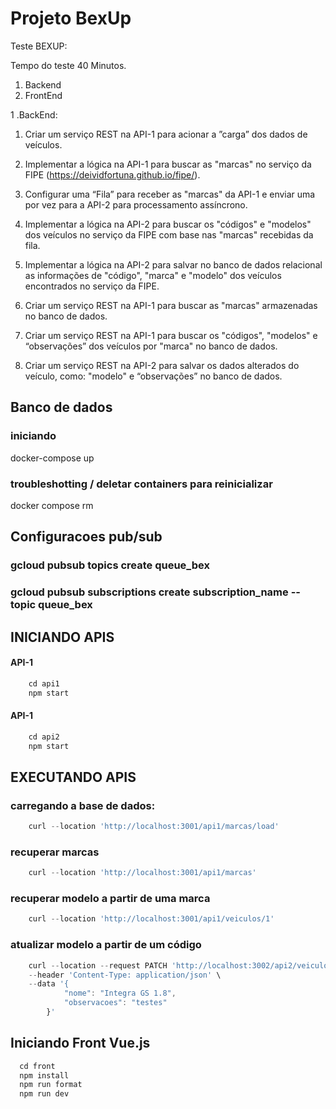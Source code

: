 # **Projeto BexUp**
Teste BEXUP:

Tempo do teste 40 Minutos.

1. Backend
2. FrontEnd




1 .BackEnd:

1. Criar um serviço REST na API-1 para acionar a ”carga” dos dados de veículos.

2. Implementar a lógica na API-1 para buscar as "marcas" no serviço da  FIPE (https://deividfortuna.github.io/fipe/).

3. Configurar uma “Fila” para receber as "marcas" da API-1 e enviar uma por vez para a API-2 para processamento assíncrono.

4. Implementar a lógica na API-2 para buscar os "códigos" e "modelos" dos veículos no serviço da FIPE com base nas "marcas" recebidas da fila.

5. Implementar a lógica na API-2 para salvar no banco de dados relacional as informações de "código", "marca" e "modelo" dos veículos encontrados no serviço da FIPE.

6. Criar um serviço REST na API-1 para buscar as "marcas" armazenadas no banco de dados.

7. Criar um serviço REST na API-1 para buscar os "códigos", "modelos" e “observações” dos veículos por "marca" no banco de dados.

8. Criar um serviço REST na API-2 para salvar os dados alterados do veículo, como: "modelo" e “observações”  no banco de dados.

## Banco de dados
### iniciando 
docker-compose up
### troubleshotting / deletar containers para reinicializar 
docker compose rm

## Configuracoes pub/sub
### gcloud pubsub topics create queue_bex
### gcloud pubsub subscriptions create subscription_name --topic queue_bex



## INICIANDO APIS

#### API-1 
```javascript
    cd api1
    npm start
```
#### API-1 
```javascript
    cd api2
    npm start
```


## EXECUTANDO APIS
### carregando a base de dados: 
```javascript
    curl --location 'http://localhost:3001/api1/marcas/load'
```

### recuperar marcas
```javascript
    curl --location 'http://localhost:3001/api1/marcas'
```

### recuperar modelo a partir de uma marca
```javascript
    curl --location 'http://localhost:3001/api1/veiculos/1'
```

### atualizar modelo a partir de um código
```javascript
    curl --location --request PATCH 'http://localhost:3002/api2/veiculos/1' \
    --header 'Content-Type: application/json' \
    --data '{
            "nome": "Integra GS 1.8",
            "observacoes": "testes"
        }'
```

## Iniciando Front Vue.js

```javascript
  cd front
  npm install
  npm run format
  npm run dev
```